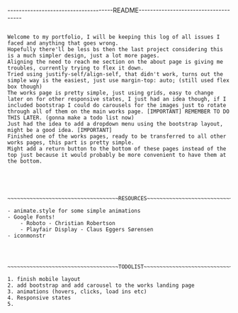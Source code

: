 -------------------------------------README-------------------------------------
~~~~~~~~~~~~~~~~~~~~~~~~~~~~~~~~~~DESCRIPTION~~~~~~~~~~~~~~~~~~~~~~~~~~~~~~~~~~~

Welcome to my portfolio, I will be keeping this log of all issues I faced and anything that goes wrong.
Hopefully there'll be less bs then the last project considering this is a much simpler design, just a lot more pages.
Aligning the need to reach me section on the about page is giving me troubles, currently trying to flex it down.
Tried using justify-self/align-self, that didn't work, turns out the simple way is the easiest, just use margin-top: auto; (still used flex box though)
The works page is pretty simple, just using grids, easy to change later on for other responsive states, I just had an idea though, if I included bootstrap I could do carousels for the images just to rotate through all of them on the main works page. [IMPORTANT] REMEMBER TO DO THIS LATER. (gonna make a todo list now)
Just had the idea to add a dropdown menu using the bootstrap layout, might be a good idea. [IMPORTANT]
Finished one of the works pages, ready to be transferred to all other works pages, this part is pretty simple.
Might add a return button to the bottom of these pages instead of the top just because it would probably be more convenient to have them at the bottom.





~~~~~~~~~~~~~~~~~~~~~~~~~~~~~~~~~~~RESOURCES~~~~~~~~~~~~~~~~~~~~~~~~~~~~~~~~~~~~

- animate.style for some simple animations
- Google Fonts!
    - Roboto - Christian Robertson
    - Playfair Display - Claus Eggers Sørensen
- iconmonstr




~~~~~~~~~~~~~~~~~~~~~~~~~~~~~~~~~~~TODOLIST~~~~~~~~~~~~~~~~~~~~~~~~~~~~~~~~~~~~

1. finish mobile layout
2. add bootstrap and add carousel to the works landing page
3. animations (hovers, clicks, load ins etc)
4. Responsive states
5. 